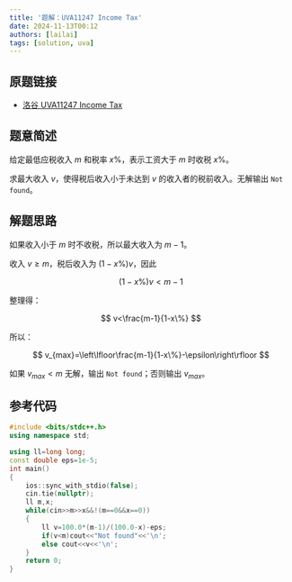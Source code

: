 ```yaml
---
title: '题解：UVA11247 Income Tax'
date: 2024-11-13T00:12
authors: [lailai]
tags: [solution, uva]
---
```


## 原题链接

- [洛谷 UVA11247 Income Tax](https://www.luogu.com.cn/problem/UVA11247)

<!-- truncate -->

## 题意简述

给定最低应税收入 $m$ 和税率 $x\%$，表示工资大于 $m$ 时收税 $x\%$。

求最大收入 $v$，使得税后收入小于未达到 $v$ 的收入者的税前收入。无解输出 `Not found`。

## 解题思路

如果收入小于 $m$ 时不收税，所以最大收入为 $m-1$。

收入 $v\ge m$，税后收入为 $(1-x\%)v$，因此

$$
(1-x\%)v<m-1
$$

整理得：

$$
v<\frac{m-1}{1-x\%}
$$

所以：

$$
v_{max}=\left\lfloor\frac{m-1}{1-x\%}-\epsilon\right\rfloor
$$

如果 $v_{max}<m$ 无解，输出 `Not found`；否则输出 $v_{max}$。

## 参考代码

```cpp
#include <bits/stdc++.h>
using namespace std;

using ll=long long;
const double eps=1e-5;
int main()
{
	ios::sync_with_stdio(false);
	cin.tie(nullptr);
	ll m,x;
	while(cin>>m>>x&&!(m==0&&x==0))
	{
		ll v=100.0*(m-1)/(100.0-x)-eps;
		if(v<m)cout<<"Not found"<<'\n';
		else cout<<v<<'\n';
	}
	return 0;
}
```
